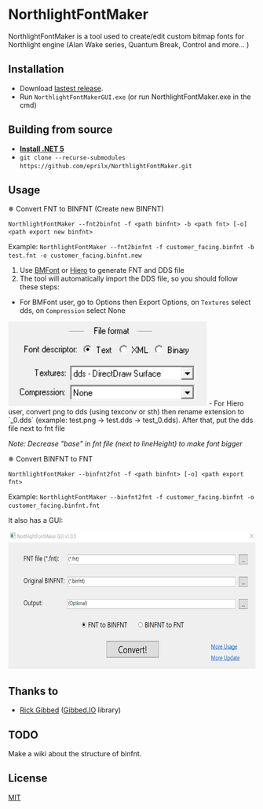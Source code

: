 # NorthlightFontMaker
NorthlightFontMaker is a tool used to create/edit custom bitmap fonts for Northlight engine (Alan Wake series, Quantum Break, Control and more... )

## Installation

- Download [lastest release](https://github.com/eprilx/NorthlightFontMaker/releases).
- Run `NorthlightFontMakerGUI.exe` (or run NorthlightFontMaker.exe in the cmd)

## Building from source
- **[Install .NET 5](https://dotnet.microsoft.com/download/dotnet/5.0)**
- ``git clone --recurse-submodules https://github.com/eprilx/NorthlightFontMaker.git``

## Usage

❄ Convert FNT to BINFNT (Create new BINFNT)

```
NorthlightFontMaker --fnt2binfnt -f <path binfnt> -b <path fnt> [-o] <path export new binfnt>
```
Example: `NorthlightFontMaker --fnt2binfnt -f customer_facing.binfnt -b test.fnt -o customer_facing.binfnt.new`
1. Use [BMFont](https://www.angelcode.com/products/bmfont/) or [Hiero](https://github.com/libgdx/libgdx/wiki/Hiero) to generate FNT and DDS file
2. The tool will automatically import the DDS file, so you should follow these steps:
- For BMFont user, go to Options then Export Options, on `Textures` select dds, on `Compression` select None
<img src="sampleImg/settingBMF.png" />
- For Hiero user, convert png to dds (using texconv or sth) then rename extension to `_0.dds` (example: test.png -> test.dds -> test_0.dds). After that, put the dds file next to fnt file

*Note: Decrease "base" in fnt file (next to lineHeight) to make font bigger*

❄ Convert BINFNT to FNT
```
NorthlightFontMaker --binfnt2fnt -f <path binfnt> [-o] <path export fnt>
```
Example: ``NorthlightFontMaker --binfnt2fnt -f customer_facing.binfnt -o customer_facing.binfnt.fnt``

It also has a GUI:

<img src="sampleImg/guiScreen.png" height="280"/>

## Thanks to
- [Rick Gibbed](https://github.com/gibbed) ([Gibbed.IO](https://github.com/gibbed/Gibbed.IO) library)

## TODO
Make a wiki about the structure of binfnt.

## License
[MIT](LICENSE)
